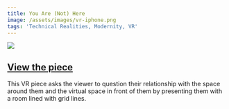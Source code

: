 ```yaml
---
title: You Are (Not) Here
image: /assets/images/vr-iphone.png
tags: 'Technical Realities, Modernity, VR'
---
```

![](/assets/images/vr-iphone.png)

## [View the piece](http://devinhalladay.com/vr)

This VR piece asks the viewer to question their relationship with the space around them and the virtual space in front of them by presenting them with a room lined with grid lines.
